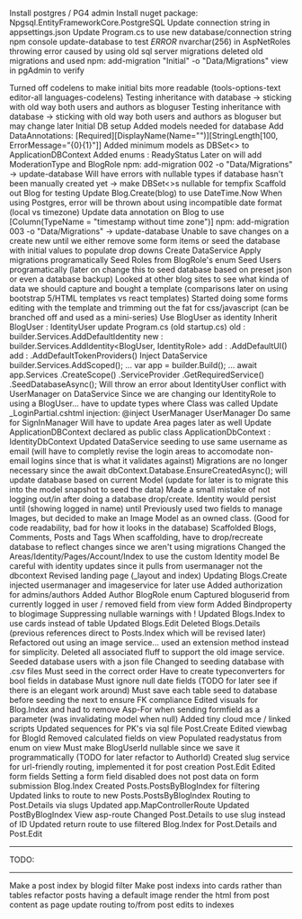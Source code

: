 ﻿Install postgres / PG4 admin
Install nuget package: Npgsql.EntityFrameworkCore.PostgreSQL
Update connection string in appsettings.json
Update Program.cs to use new database/connection string
npm console update-database to test
*ERROR* nvarchar(256) in AspNetRoles throwing error
	caused by using old sql server migrations
	deleted old migrations and used npm: add-migration "Initial" -o "Data/Migrations"
	view in pgAdmin to verify

Turned off codelens to make initial bits more readable (tools-options-text editor-all languages-codelens)
Testing inheritance with database -> sticking with old way both users and authors as bloguser
Testing inheritance with database -> sticking with old way both users and authors as bloguser but may change later
Initial DB setup
	Added models needed for database
		Add DataAnnotations: [Required][DisplayName(Name="")][StringLength[100, ErrorMessage="{0}{1}"]]
	Added minimum models as DBSet<> to ApplicationDBContext
	Added enums : ReadyStatus
		Later on will add ModerationType and BlogRole
	npm: add-migration 002 -o "Data/Migrations" -> update-database
	Will have errors with nullable types if database hasn't been manually created yet -> make DBSet<>s nullable for tempfix
	Scaffold out Blog for testing
		Update Blog.Create(blog) to use DateTime.Now
		When using Postgres, error will be thrown about using incompatible date format (local vs timezone)
			Update data annotation on Blog to use [Column(TypeName = "timestamp without time zone")]
			npm: add-migration 003 -o "Data/Migrations" -> update-database
		Unable to save changes on a create new until we either remove some form items or seed the database with initial values to populate drop downs
		Create DataService
			Apply migrations programatically
			Seed Roles from BlogRole's enum
			Seed Users programatically (later on change this to seed database based on preset json or even a database backup)
Looked at other blog sites to see what kinda of data we should capture and bought a template (comparisons later on using bootstrap 5/HTML templates vs react templates)
Started doing some forms editing with the template and trimming out the fat for css/javascript (can be branched off and used as a mini-series)
Use BlogUser as identity
	Inherit BlogUser : IdentityUser
	update Program.cs (old startup.cs)
		old : builder.Services.AddDefaultIdentity<IdentityUser>
		new : builder.Services.AddIdentity<BlogUser, IdentityRole>
		add : .AddDefaultUI()
		add : .AddDefaultTokenProviders()
	Inject DataService
		builder.Services.AddScoped<DataService>();
		...
		var app = builder.Build();
		...
		await app.Services
			.CreateScope()
			.ServiceProvider
			.GetRequiredService<DataService>()
			.SeedDatabaseAsync();
		Will throw an error about IdentityUser conflict with UserManager on DataService
			Since we are changing our IdentityRole to using a BlogUser... have to update types where Class<IdentityUser> was called
				Update _LoginPartial.cshtml injection: @inject UserManager<BlogUser> UserManager
				Do same for SignInManager
				Will have to update Area pages later as well
				Update ApplicationDBContext declared as public class ApplicationDbContext : IdentityDbContext<BlogUser> 
Updated DataService seeding to use same username as email (will have to completly revise the login areas to accomodate non-email logins since that is what it validates against)
Migrations are no longer necessary since the  await dbContext.Database.EnsureCreatedAsync(); will update database based on current Model (update for later is to migrate this into the model snapshot to seed the data)
Made a small mistake of not logging out/in after doing a database drop/create. Identity would persist until (showing logged in name) until 
Previously used two fields to manage Images, but decided to make an Image Model as an owned class. (Good for code readability, bad for how it looks in the database)
Scaffolded Blogs, Comments, Posts and Tags
	When scaffolding, have to drop/recreate database to reflect changes since we aren't using migrations
Changed the Areas/Identity/Pages/Account/Index to use the custom Identity model
	Be careful with identity updates since it pulls from usermanager not the dbcontext
Revised landing page (_layout and index) 
Updating Blogs.Create
	injected usermanager and imageservice for later use
	Added authorization for admins/authors
		Added Author BlogRole enum
	Captured bloguserid from currently logged in user / removed field from view form
	Added Bindproperty to blogimage
	Suppressing nullable warnings with !
Updated Blogs.Index to use cards instead of table
Updated Blogs.Edit
Deleted Blogs.Details (previous references direct to Posts.Index which will be revised later)
Refactored out using an image service... used an extension method instead for simplicity. Deleted all associated fluff to support the old image service.
Seeded database users with a json file
Changed to seeding database with .csv files
	Must seed in the correct order
	Have to create typeconverters for bool fields in database
	Must ignore null date fields (TODO for later see if there is an elegant work around)
	Must save each table seed to database before seeding the next to ensure FK compliance
Edited visuals for Blog.Index and had to remove Asp-For when sending formfield as a parameter (was invalidating model when null)
Added tiny cloud mce / linked scripts
Updated sequences for PK's via sql file
Post.Create 
	Edited viewbag for BlogId
	Removed calculated fields on view
	Populated readystatus from enum on view
	Must make BlogUserId nullable since we save it programmatically (TODO for later refactor to AuthorId)
	Created slug service for url-friendly routing, implemented it for post creation
Post.Edit
	Edited form fields
	Setting a form field disabled does not post data on form submission
Blog.Index
	Created Posts.PostsByBlogIndex for filtering
	Updated links to route to new Posts.PostsByBlogIndex
Routing to Post.Details via slugs
	Updated app.MapControllerRoute
	Updated PostByBlogIndex View asp-route
	Changed Post.Details to use slug instead of ID 
	Updated return route to use filtered Blog.Index for Post.Details and Post.Edit
*******************************************************************************
TODO:
*******************************************************************************
Make a post index by blogid filter
Make post indexs into cards rather than tables
refactor posts having a default image
render the html from post content as page
update routing to/from post edits to indexes
	
